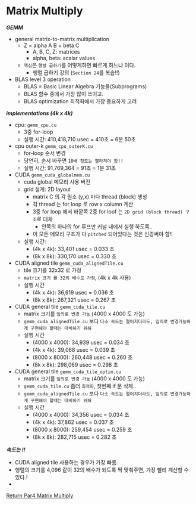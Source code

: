 # Matrix Multiply

***GEMM***
- general matrix-to-matrix multiplication
  - Z = alpha A B + beta C
    - A, B, C, Z: matrices
    - alpha, beta: scalar values
  - `핵심`은 `행렬 곱하기`를 어떻게하면 빠르게 하느냐 이다.
    - 행렬 곱하기 강의 (`Section 24`를 복습!!)
- BLAS level 3 operation
  - BLAS = Basic Linear Algebra 기능들(Subprograms)
  - BLAS 함수 중에서 가장 많이 쓰이고.
  - BLAS optimization 최적화에서 가장 중요하게 고려

***implementations (4k x 4k)***
- cpu: `gemm_cpu.cu`
  - 3중 for-loop
  - 실행 시간: 410,418,710 usec = 410초 = 6분 50초
- cpu outer-k `gemm_cpu_outerK.cu`
  - for-loop 순서 변경
  - 당연히, 순서 바꾸면 `10배 정도는 빨라져야 함!!`
  - 실행 시간: 91,769,364 = 91초 = 1분 31초 
- CUDA `gemm_cuda_globalmem.cu`
  - cuda global 메모리 사용 버전
  - grid 설계: 2D layout
    - matrix C 의 각 원소 (y,x) 마다 thread (block) 생성
    - 각 thread 는 for loop 로 row x column 계산
    - 3중 for loop 에서 바깥쪽 2중 for loof 는 `2D grid (block thread) 구조`로 대체
      - 안쪽의 하나의 for 루프만 커널 내에서 실행 하도록..
    - 이 모든 메모리 구조가 다 `pitched` 되어있다는 것은 신경써야 함!!
  - 실행 시간: 
    - (4k x 4k): 33,401 usec = 0.033 초
    - (8k x 8k): 330,170 usec = 0.330 초
- CUDA aligned tile `gemm_cuda_alignedTile.cu`
  - tile 크기를 32x32 로 가정
  - `matrix 크기 를 32의 배수로 가정`, (4k x 4k 사용)
  - 실행 시간
    - (4k x 4k): 36,619 usec = 0.036 초
    - (8k x 8k): 267,321 usec = 0.267 초
- CUDA general tile `gemm_cuda_tile.cu`
  - matrix 크기를 `임의로 변경 가능` (4000 x 4000 도 가능)
  - `gemm_cuda_alignedTile.cu` 보다 `다소 속도는 떨어지더라도, 임의로 변경가능하게 구현해야 할때는 대비하기 위해` 
  - 실행 시간
    - (4000 x 4000): 34,939 usec = 0.034 초
    - (4k x 4k): 39,068 usec = 0.039 초 
    - (8000 x 8000): 260,448 usec = 0.260 초
    - (8k x 8k): 298,069 usec = 0.298 초 
- CUDA general tile `gemm_cuda_tile_optim.cu`
  - matrix 크기를 `임의로 변경 가능` (4000 x 4000 도 가능)
  - `gemm_cuda_tile.cu` 좀더 `최적화`, 첫번째 if 문 삭제..
  - `gemm_cuda_alignedTile.cu` 보다 `다소 속도는 떨어지더라도, 임의로 변경가능하게 구현해야 할때는 대비하기 위해`
  - 실행 시간
    - (4000 x 4000): 34,356 usec = 0.034 초
    - (4k x 4k): 37,862 usec = 0.037 초
    - (8000 x 8000): 259,454 usec = 0.259 초
    - (8k x 8k): 282,715 usec = 0.282 초

***속도는 !!***
- CUDA aligned tile 사용하는 경우가 가장 빠름.
- 행렬의 크기를 4,096 같이 32의 배수가 되도록 딱 맞춰주면, 가장 빨리 계산할 수 있다.!
- 

[Return Par4 Matrix Multiply](../README.md)  
